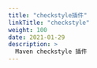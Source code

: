 ```yaml
---
title: "checkstyle插件"
linkTitle: "checkstyle"
weight: 100
date: 2021-01-29
description: >
  Maven checkstyle 插件
---
```




